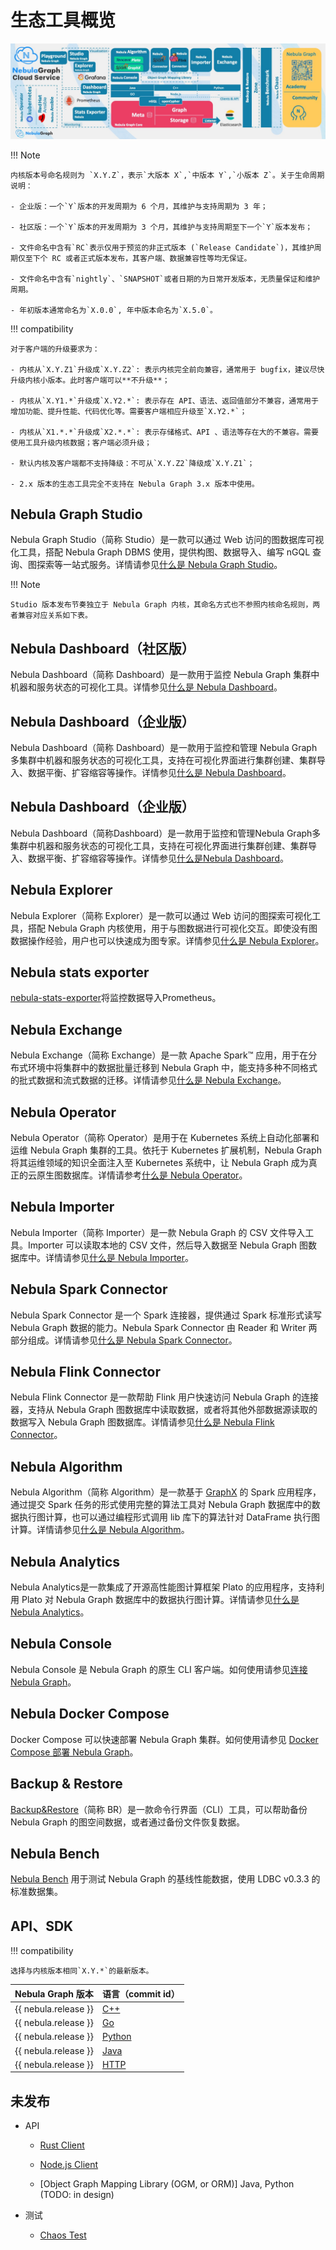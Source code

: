 # 生态工具概览

![Nebula Graph 鸟瞰图](../1.introduction/nebula-birdview.png)

!!! Note 

    内核版本号命名规则为 `X.Y.Z`，表示`大版本 X`,`中版本 Y`,`小版本 Z`。关于生命周期说明：

    - 企业版：一个`Y`版本的开发周期为 6 个月，其维护与支持周期为 3 年；
    
    - 社区版：一个`Y`版本的开发周期为 3 个月，其维护与支持周期至下一个`Y`版本发布；
   
    - 文件命名中含有`RC`表示仅用于预览的非正式版本 (`Release Candidate`)，其维护周期仅至下个 RC 或者正式版本发布，其客户端、数据兼容性等均无保证。
    
    - 文件命名中含有`nightly`、`SNAPSHOT`或者日期的为日常开发版本，无质量保证和维护周期。
    
    - 年初版本通常命名为`X.0.0`, 年中版本命名为`X.5.0`。

!!! compatibility

    对于客户端的升级要求为：

    - 内核从`X.Y.Z1`升级成`X.Y.Z2`: 表示内核完全前向兼容，通常用于 bugfix，建议尽快升级内核小版本。此时客户端可以**不升级**；
    
    - 内核从`X.Y1.*`升级成`X.Y2.*`: 表示存在 API、语法、返回值部分不兼容，通常用于增加功能、提升性能、代码优化等。需要客户端相应升级至`X.Y2.*`；
    
    - 内核从`X1.*.*`升级成`X2.*.*`: 表示存储格式、API 、语法等存在大的不兼容。需要使用工具升级内核数据；客户端必须升级；

    - 默认内核及客户端都不支持降级：不可从`X.Y.Z2`降级成`X.Y.Z1`；
   
    - 2.x 版本的生态工具完全不支持在 Nebula Graph 3.x 版本中使用。


## Nebula Graph Studio

Nebula Graph Studio（简称 Studio）是一款可以通过 Web 访问的图数据库可视化工具，搭配 Nebula Graph DBMS 使用，提供构图、数据导入、编写 nGQL 查询、图探索等一站式服务。详情请参见[什么是 Nebula Graph Studio](../nebula-studio/about-studio/st-ug-what-is-graph-studio.md)。

!!! Note

    Studio 版本发布节奏独立于 Nebula Graph 内核，其命名方式也不参照内核命名规则，两者兼容对应关系如下表。


## Nebula Dashboard（社区版）

Nebula Dashboard（简称 Dashboard）是一款用于监控 Nebula Graph 集群中机器和服务状态的可视化工具。详情参见[什么是 Nebula Dashboard](../nebula-dashboard/1.what-is-dashboard.md)。


## Nebula Dashboard（企业版）

Nebula Dashboard（简称 Dashboard）是一款用于监控和管理 Nebula Graph 多集群中机器和服务状态的可视化工具，支持在可视化界面进行集群创建、集群导入、数据平衡、扩容缩容等操作。详情参见[什么是 Nebula Dashboard](../nebula-dashboard-ent/1.what-is-dashboard-ent.md)。


## Nebula Dashboard（企业版）

Nebula Dashboard（简称Dashboard）是一款用于监控和管理Nebula Graph多集群中机器和服务状态的可视化工具，支持在可视化界面进行集群创建、集群导入、数据平衡、扩容缩容等操作。详情参见[什么是Nebula Dashboard](../nebula-dashboard-ent/1.what-is-dashboard-ent.md)。


## Nebula Explorer

Nebula Explorer（简称 Explorer）是一款可以通过 Web 访问的图探索可视化工具，搭配 Nebula Graph 内核使用，用于与图数据进行可视化交互。即使没有图数据操作经验，用户也可以快速成为图专家。详情参见[什么是 Nebula Explorer](../nebula-explorer/about-explorer/ex-ug-what-is-explorer.md)。

## Nebula stats exporter	

[nebula-stats-exporter](https://github.com/vesoft-inc/nebula-stats-exporter)将监控数据导入Prometheus。

## Nebula Exchange

Nebula Exchange（简称 Exchange）是一款 Apache Spark&trade; 应用，用于在分布式环境中将集群中的数据批量迁移到 Nebula Graph 中，能支持多种不同格式的批式数据和流式数据的迁移。详情请参见[什么是 Nebula Exchange](../nebula-exchange/about-exchange/ex-ug-what-is-exchange.md)。


## Nebula Operator

Nebula Operator（简称 Operator）是用于在 Kubernetes 系统上自动化部署和运维 Nebula Graph 集群的工具。依托于 Kubernetes 扩展机制，Nebula Graph 将其运维领域的知识全面注入至 Kubernetes 系统中，让 Nebula Graph 成为真正的云原生图数据库。详情请参考[什么是 Nebula Operator](../nebula-operator/1.introduction-to-nebula-operator.md)。


## Nebula Importer

Nebula Importer（简称 Importer）是一款 Nebula Graph 的 CSV 文件导入工具。Importer 可以读取本地的 CSV 文件，然后导入数据至 Nebula Graph 图数据库中。详情请参见[什么是 Nebula Importer](../nebula-importer/use-importer.md)。

## Nebula Spark Connector

Nebula Spark Connector 是一个 Spark 连接器，提供通过 Spark 标准形式读写 Nebula Graph 数据的能力。Nebula Spark Connector 由 Reader 和 Writer 两部分组成。详情请参见[什么是 Nebula Spark Connector](../nebula-spark-connector.md)。

## Nebula Flink Connector

Nebula Flink Connector 是一款帮助 Flink 用户快速访问 Nebula Graph 的连接器，支持从 Nebula Graph 图数据库中读取数据，或者将其他外部数据源读取的数据写入 Nebula Graph 图数据库。详情请参见[什么是 Nebula Flink Connector](../nebula-flink-connector.md)。

## Nebula Algorithm

Nebula Algorithm（简称 Algorithm）是一款基于 [GraphX](https://spark.apache.org/graphx/) 的 Spark 应用程序，通过提交 Spark 任务的形式使用完整的算法工具对 Nebula Graph 数据库中的数据执行图计算，也可以通过编程形式调用 lib 库下的算法针对 DataFrame 执行图计算。详情请参见[什么是 Nebula Algorithm](../nebula-algorithm.md)。

## Nebula Analytics

Nebula Analytics是一款集成了开源高性能图计算框架 Plato 的应用程序，支持利用 Plato 对 Nebula Graph 数据库中的数据执行图计算。详情请参见[什么是 Nebula Analytics](../nebula-analytics.md)。

## Nebula Console

Nebula Console 是 Nebula Graph 的原生 CLI 客户端。如何使用请参见[连接 Nebula Graph](../2.quick-start/3.connect-to-nebula-graph.md)。

## Nebula Docker Compose

Docker Compose 可以快速部署 Nebula Graph 集群。如何使用请参见 [Docker Compose 部署 Nebula Graph](../4.deployment-and-installation/2.compile-and-install-nebula-graph/3.deploy-nebula-graph-with-docker-compose.md)。

## Backup & Restore

[Backup&Restore](https://github.com/vesoft-inc/nebula-br)（简称 BR）是一款命令行界面（CLI）工具，可以帮助备份 Nebula Graph 的图空间数据，或者通过备份文件恢复数据。

## Nebula Bench

[Nebula Bench](https://github.com/vesoft-inc/nebula-bench) 用于测试 Nebula Graph 的基线性能数据，使用 LDBC v0.3.3 的标准数据集。

## API、SDK

!!! compatibility

    选择与内核版本相同`X.Y.*`的最新版本。

|Nebula Graph 版本| 语言（commit id） |
|:---| :--- |
| {{ nebula.release }}| [C++](https://github.com/vesoft-inc/nebula-cpp/tree/{{cpp.branch}})|
| {{ nebula.release }}| [Go](https://github.com/vesoft-inc/nebula-go/tree/{{go.branch}})|
| {{ nebula.release }}| [Python](https://github.com/vesoft-inc/nebula-python/tree/{{python.branch}}) |
| {{ nebula.release }}| [Java](https://github.com/vesoft-inc/nebula-java/tree/{{java.branch}}) |
| {{ nebula.release }} | [HTTP](https://github.com/vesoft-inc/nebula-http-gateway) |

## 未发布

- API

  - [Rust Client](https://github.com/vesoft-inc/nebula-rust)

  - [Node.js Client](https://github.com/vesoft-inc/nebula-node)

  - [Object Graph Mapping Library (OGM, or ORM)] Java, Python (TODO: in design) 

- 测试

  - [Chaos Test](https://github.com/vesoft-inc/nebula-chaos)
